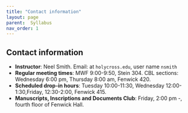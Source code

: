 ```yaml
---
title: "Contact information"
layout: page
parent:  Syllabus
nav_order: 1
---
```


## Contact information

- **Instructor**: Neel Smith.  Email: at `holycross.edu`, user name `nsmith`
- **Regular meeting times**:  MWF 9:00-9:50, Stein 304.  CBL sections: Wednesday  6:00 pm, Thursday 8:00 am, Fenwick 420.
- **Scheduled drop-in hours**:  Tuesday 10:00-11:30, Wednesday 12:00-1:30,Friday, 12:30-2:00, Fenwick 415.
- **Manuscripts, Inscriptions and Documents Club**:  Friday, 2:00 pm -, fourth floor of Fenwick Hall.